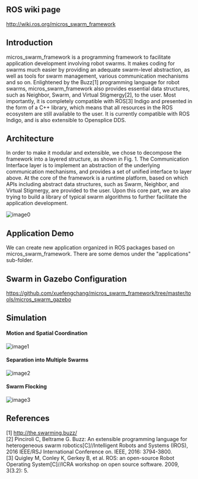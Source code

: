 ## ROS wiki page
http://wiki.ros.org/micros_swarm_framework

## Introduction
micros_swarm_framework is a programming framework to facilitate application development involving robot swarms. It makes coding for swarms much easier by providing an adequate swarm-level abstraction, as well as tools for swarm management, various communication mechanisms and so on. Enlightened by the Buzz[1] programming language for robot swarms, micros_swarm_framework also provides essential data structures, such as Neighbor, Swarm, and Virtual Stigmergy[2], to the user. Most importantly, it is completely compatible with ROS[3] Indigo and presented in the form of a C++ library, which means that all resources in the ROS ecosystem are still available to the user. It is currently compatible with ROS Indigo, and is also extensible to Opensplice DDS.

## Architecture
In order to make it modular and extensible, we chose to decompose the framework into a layered structure, as shown in Fig. 1. The Communication Interface layer is to implement an abstraction of the underlying communication mechanisms, and provides a set of unified interface to layer above. At the core of the framework is a runtime platform, based on which APIs including abstract data structures, such as Swarm, Neighbor, and Virtual Stigmergy, are provided to the user. Upon this core part, we are also trying to build a library of typical swarm algorithms to further facilitate the application development.

![image0](https://github.com/xuefengchang/micros_swarm_framework/raw/master/documents/images/architecture.png)

## Application Demo
We can create new application organized in ROS packages based on micros_swarm_framework.
There are some demos under the "applications" sub-folder.

## Swarm in Gazebo Configuration
https://github.com/xuefengchang/micros_swarm_framework/tree/master/tools/micros_swarm_gazebo

## Simulation
#### Motion and Spatial Coordination

![image1](https://github.com/xuefengchang/micros_swarm_framework/raw/master/documents/images/app1.png)

#### Separation into Multiple Swarms

![image2](https://github.com/xuefengchang/micros_swarm_framework/raw/master/documents/images/app2.png)


#### Swarm Flocking

![image3](https://github.com/xuefengchang/micros_swarm_framework/raw/master/documents/images/app3.png)

## References

[1] http://the.swarming.buzz/ \
[2] Pinciroli C, Beltrame G. Buzz: An extensible programming language for heterogeneous swarm robotics[C]//Intelligent Robots and Systems (IROS), 2016 IEEE/RSJ International Conference on. IEEE, 2016: 3794-3800. \
[3] Quigley M, Conley K, Gerkey B, et al. ROS: an open-source Robot Operating System[C]//ICRA workshop on open source software. 2009, 3(3.2): 5.
